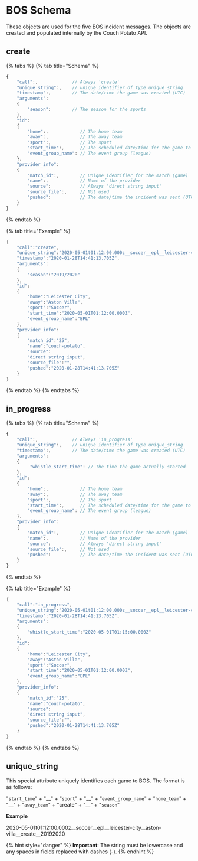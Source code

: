 # BOS Schema

These objects are used for the five BOS incident messages. The objects are created and populated internally by the Couch Potato API.

## create

{% tabs %}
{% tab title="Schema" %}
```javascript
{
    "call":,             // Always 'create'
    "unique_string":,    // unique identifier of type unique_string
    "timestamp":,        // The date/time the game was created (UTC)
    "arguments":         
    {
        "season":        // The season for the sports
    },
    "id":
    {
        "home":,            // The home team
        "away":,            // The away team
        "sport":,           // The sport
        "start_time":,      // The scheduled date/time for the game to start (UTC)
        "event_group_name": // The event group (league)
    },
    "provider_info":
    {
        "match_id":,        // Unique identifier for the match (game)
        "name":,            // Name of the provider
        "source":           // Always 'direct string input'
        "source_file":,     // Not used
        "pushed":           // The date/time the incident was sent (UTC)
    }
}
```
{% endtab %}

{% tab title="Example" %}
```java
{
    "call":"create",
    "unique_string":"2020-05-01t01:12:00.000z__soccer__epl__leicester-city__aston-villa__create__20192020",
    "timestamp":"2020-01-28T14:41:13.705Z",
    "arguments":
    {
        "season":"2019/2020"
    },
    "id":
    {
        "home":"Leicester City",
        "away":"Aston Villa",
        "sport":"Soccer",
        "start_time":"2020-05-01T01:12:00.000Z",
        "event_group_name":"EPL"
    },
    "provider_info":
    {
        "match_id":"25",
        "name":"couch-potato",
        "source":
        "direct string input",
        "source_file":"",
        "pushed":"2020-01-28T14:41:13.705Z"
    }
}
```
{% endtab %}
{% endtabs %}

## in\_progress

{% tabs %}
{% tab title="Schema" %}
```javascript
{
    "call":,             // Always 'in_progress'
    "unique_string":,    // unique identifier of type unique_string
    "timestamp":,        // The date/time the game was created (UTC)
    "arguments":         
    {
         "whistle_start_time": // The time the game actually started
    },
    "id":
    {
        "home":,            // The home team
        "away":,            // The away team
        "sport":,           // The sport
        "start_time":,      // The scheduled date/time for the game to start (UTC)
        "event_group_name": // The event group (league) 
    },
    "provider_info":
    {
        "match_id":,        // Unique identifier for the match (game)
        "name":,            // Name of the provider
        "source":           // Always 'direct string input'
        "source_file":,     // Not used
        "pushed":           // The date/time the incident was sent (UTC)
    }
}
```
{% endtab %}

{% tab title="Example" %}
```java
{
    "call":"in_progress",
    "unique_string":"2020-05-01t01:12:00.000z__soccer__epl__leicester-city__aston-villa__create__20192020",
    "timestamp":"2020-01-28T14:41:13.705Z",
    "arguments":
    {
        "whistle_start_time":"2020-05-01T01:15:00.000Z"
    },
    "id":
    {
        "home":"Leicester City",
        "away":"Aston Villa",
        "sport":"Soccer",
        "start_time":"2020-05-01T01:12:00.000Z",
        "event_group_name":"EPL"
    },
    "provider_info":
    {
        "match_id":"25",
        "name":"couch-potato",
        "source":
        "direct string input",
        "source_file":"",
        "pushed":"2020-01-28T14:41:13.705Z"
    }
}
```
{% endtab %}
{% endtabs %}

## unique\_string

This special attribute uniquely identifies each game to BOS. The format is as follows:

"`start_time`" + "\_\_" + "`sport`" + "\_\_" + "`event_group_name`" + "`home_team`" + "\_\_" + "`away_team`" + "create" + "\_\_" + "`season`"

**Example**

2020-05-01t01:12:00.000z\_\_soccer\_\_epl\_\_leicester-city\_\_aston-villa\_\_create\_\_20192020

{% hint style="danger" %}
**Important**: The string must be lowercase and any spaces in fields replaced with dashes \(-\).
{% endhint %}

